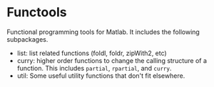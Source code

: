 Functools
=========

Functional programming tools for Matlab. It includes the following
subpackages.

- list: list related functions (foldl, foldr, zipWith2, etc)
- curry: higher order functions to change the calling structure of a
         function. This includes `partial`, `rpartial`, and `curry`.
- util: Some useful utility functions that don't fit elsewhere.

